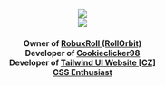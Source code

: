 <a href="https://neostetic.github.io">
  <p align="center">
    <img src="https://i.giphy.com/media/JWOJsD0HvNpJ7K0XFk/giphy.webp"><br>
    <img src="https://user-images.githubusercontent.com/83291717/145250762-d9f11d2e-1405-4532-b72a-5c83feae19d9.png">
  </p>
</a>
<p align="center">
<h4 align="center">
  Owner of <a href="https://github.com/RobuxRoll">RobuxRoll (RollOrbit)</a><br>
  Developer of <a href="https://github.com/cookieclicker98">Cookieclicker98</a><br>
  Developer of <a href="https://neostetic.github.io/Tailwind-UI-Website/">Tailwind UI Website [CZ]</a><br>
  <a href="https://neostetic.github.io">CSS Enthusiast</a><br>
</h4>
</p>

